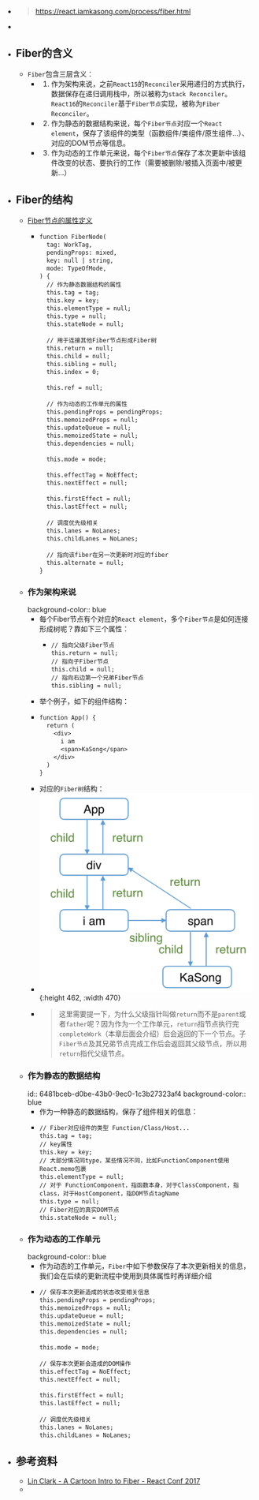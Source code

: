 - > https://react.iamkasong.com/process/fiber.html
-
- ## Fiber的含义
	- `Fiber`包含三层含义：
		- 1. 作为架构来说，之前`React15`的`Reconciler`采用递归的方式执行，数据保存在递归调用栈中，所以被称为`stack Reconciler`。`React16`的`Reconciler`基于`Fiber节点`实现，被称为`Fiber Reconciler`。
		- 2. 作为静态的数据结构来说，每个`Fiber节点`对应一个`React element`，保存了该组件的类型（函数组件/类组件/原生组件...）、对应的DOM节点等信息。
		- 3. 作为动态的工作单元来说，每个`Fiber节点`保存了本次更新中该组件改变的状态、要执行的工作（需要被删除/被插入页面中/被更新...）
- ## Fiber的结构
	- [Fiber节点的属性定义](https://github.com/facebook/react/blob/1fb18e22ae66fdb1dc127347e169e73948778e5a/packages/react-reconciler/src/ReactFiber.new.js#L117)
		- ```
		  function FiberNode(
		    tag: WorkTag,
		    pendingProps: mixed,
		    key: null | string,
		    mode: TypeOfMode,
		  ) {
		    // 作为静态数据结构的属性
		    this.tag = tag;
		    this.key = key;
		    this.elementType = null;
		    this.type = null;
		    this.stateNode = null;
		  
		    // 用于连接其他Fiber节点形成Fiber树
		    this.return = null;
		    this.child = null;
		    this.sibling = null;
		    this.index = 0;
		  
		    this.ref = null;
		  
		    // 作为动态的工作单元的属性
		    this.pendingProps = pendingProps;
		    this.memoizedProps = null;
		    this.updateQueue = null;
		    this.memoizedState = null;
		    this.dependencies = null;
		  
		    this.mode = mode;
		  
		    this.effectTag = NoEffect;
		    this.nextEffect = null;
		  
		    this.firstEffect = null;
		    this.lastEffect = null;
		  
		    // 调度优先级相关
		    this.lanes = NoLanes;
		    this.childLanes = NoLanes;
		  
		    // 指向该fiber在另一次更新时对应的fiber
		    this.alternate = null;
		  }
		  ```
	- ### 作为架构来说
	  background-color:: blue
		- 每个Fiber节点有个对应的`React element`，多个`Fiber节点`是如何连接形成树呢？靠如下三个属性：
			- ```
			  // 指向父级Fiber节点
			  this.return = null;
			  // 指向子Fiber节点
			  this.child = null;
			  // 指向右边第一个兄弟Fiber节点
			  this.sibling = null;
			  ```
		- 举个例子，如下的组件结构：
		- ```
		  function App() {
		    return (
		      <div>
		        i am
		        <span>KaSong</span>
		      </div>
		    )
		  }
		  ```
		- 对应的`Fiber树`结构：
		- ![image.png](../assets/image_1686224077038_0.png){:height 462, :width 470}
		- > 这里需要提一下，为什么父级指针叫做`return`而不是`parent`或者`father`呢？因为作为一个工作单元，`return`指节点执行完`completeWork`（本章后面会介绍）后会返回的下一个节点。子`Fiber节点`及其兄弟节点完成工作后会返回其父级节点，所以用`return`指代父级节点。
	- ### 作为静态的数据结构
	  id:: 6481bceb-d0be-43b0-9ec0-1c3b27323af4
	  background-color:: blue
		- 作为一种静态的数据结构，保存了组件相关的信息：
		- ```
		  // Fiber对应组件的类型 Function/Class/Host...
		  this.tag = tag;
		  // key属性
		  this.key = key;
		  // 大部分情况同type，某些情况不同，比如FunctionComponent使用React.memo包裹
		  this.elementType = null;
		  // 对于 FunctionComponent，指函数本身，对于ClassComponent，指class，对于HostComponent，指DOM节点tagName
		  this.type = null;
		  // Fiber对应的真实DOM节点
		  this.stateNode = null;
		  ```
	- ### 作为动态的工作单元
	  background-color:: blue
		- 作为动态的工作单元，`Fiber`中如下参数保存了本次更新相关的信息，我们会在后续的更新流程中使用到具体属性时再详细介绍
		- ```
		  // 保存本次更新造成的状态改变相关信息
		  this.pendingProps = pendingProps;
		  this.memoizedProps = null;
		  this.updateQueue = null;
		  this.memoizedState = null;
		  this.dependencies = null;
		  
		  this.mode = mode;
		  
		  // 保存本次更新会造成的DOM操作
		  this.effectTag = NoEffect;
		  this.nextEffect = null;
		  
		  this.firstEffect = null;
		  this.lastEffect = null;
		  
		  // 调度优先级相关
		  this.lanes = NoLanes;
		  this.childLanes = NoLanes;
		  ```
- ## 参考资料
	- [Lin Clark - A Cartoon Intro to Fiber - React Conf 2017](https://www.bilibili.com/video/BV1it411p7v6?from=search&seid=3508901752524570226)
	-